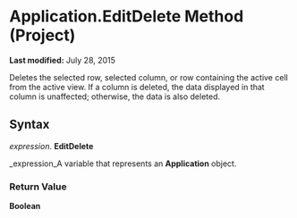 
# Application.EditDelete Method (Project)

 **Last modified:** July 28, 2015

Deletes the selected row, selected column, or row containing the active cell from the active view. If a column is deleted, the data displayed in that column is unaffected; otherwise, the data is also deleted.

## Syntax

 _expression_. **EditDelete**

 _expression_A variable that represents an  **Application** object.


### Return Value

 **Boolean**

